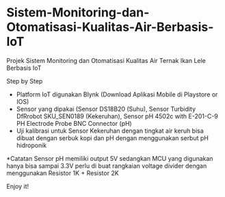 # Sistem-Monitoring-dan-Otomatisasi-Kualitas-Air-Berbasis-IoT
Projek Sistem Monitoring dan Otomatisasi Kualitas Air Ternak Ikan Lele Berbasis IoT

Step by Step
- Platform IoT digunakan Blynk (Download Aplikasi Mobile di Playstore or IOS)
- Sensor yang dipakai (Sensor DS18B20 (Suhu), Sensor Turbidity DfRrobot SKU_SEN0189 (Kekeruhan), Sensor pH 4502c with E-201-C-9 PH Electrode Probe BNC Connector (pH)
- Uji kalibrasi untuk Sensor Kekeruhan dengan tingkat air keruh bisa dibuat dengan serbuk kopi dan pH dengan menggunakan serbut pH hidroponik

*Catatan
Sensor pH memiliki output 5V sedangkan MCU yang digunakan hanya bisa sampai 3.3V perlu di buat rangkaian voltage divider dengan menggunakan Resistor 1K + Resistor 2K

Enjoy it!

